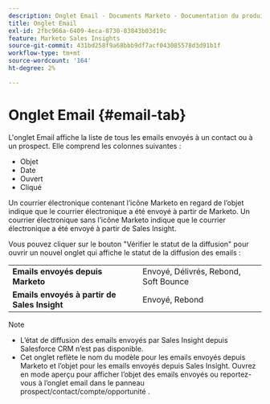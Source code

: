 ```yaml
---
description: Onglet Email - Documents Marketo - Documentation du produit
title: Onglet Email
exl-id: 2fbc966a-6409-4eca-8730-83843b03d19c
feature: Marketo Sales Insights
source-git-commit: 431bd258f9a68bbb9df7acf043085578d3d91b1f
workflow-type: tm+mt
source-wordcount: '164'
ht-degree: 2%

---
```


# Onglet Email {#email-tab}

L&#39;onglet Email affiche la liste de tous les emails envoyés à un contact ou à un prospect. Elle comprend les colonnes suivantes :

* Objet
* Date
* Ouvert
* Cliqué

Un courrier électronique contenant l’icône Marketo en regard de l’objet indique que le courrier électronique a été envoyé à partir de Marketo. Un courrier électronique sans l’icône Marketo indique que le courrier électronique a été envoyé à partir de Sales Insight.

Vous pouvez cliquer sur le bouton &quot;Vérifier le statut de la diffusion&quot; pour ouvrir un nouvel onglet qui affiche le statut de la diffusion des emails :

<table> 
 <tbody>
  <tr>
   <td><strong>Emails envoyés depuis Marketo</strong></td>
   <td>Envoyé, Délivrés, Rebond, Soft Bounce</td>
  </tr>
  <tr>
   <td><strong>Emails envoyés à partir de Sales Insight</strong></td>
   <td>Envoyé, Rebond</td>
  </tr>
 </tbody>
</table>

>[!NOTE]
>
>* L’état de diffusion des emails envoyés par Sales Insight depuis Salesforce CRM n’est pas disponible.
>* Cet onglet reflète le nom du modèle pour les emails envoyés depuis Marketo et l’objet pour les emails envoyés depuis Sales Insight. Ouvrez en mode aperçu pour afficher l’objet des emails envoyés ou reportez-vous à l’onglet email dans le panneau prospect/contact/compte/opportunité .
